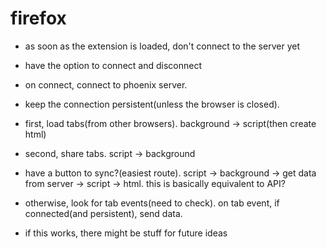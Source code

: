 # firefox

- as soon as the extension is loaded, don't connect to the server yet
- have the option to connect and disconnect
- on connect, connect to phoenix server.
- keep the connection persistent(unless the browser is closed).
- first, load tabs(from other browsers). background -> script(then create html)
- second, share tabs. script -> background
- have a button to sync?(easiest route). script -> background -> get data from server -> script -> html. this is basically equivalent to API?
- otherwise, look for tab events(need to check). on tab event, if connected(and persistent), send data.

- if this works, there might be stuff for future ideas
